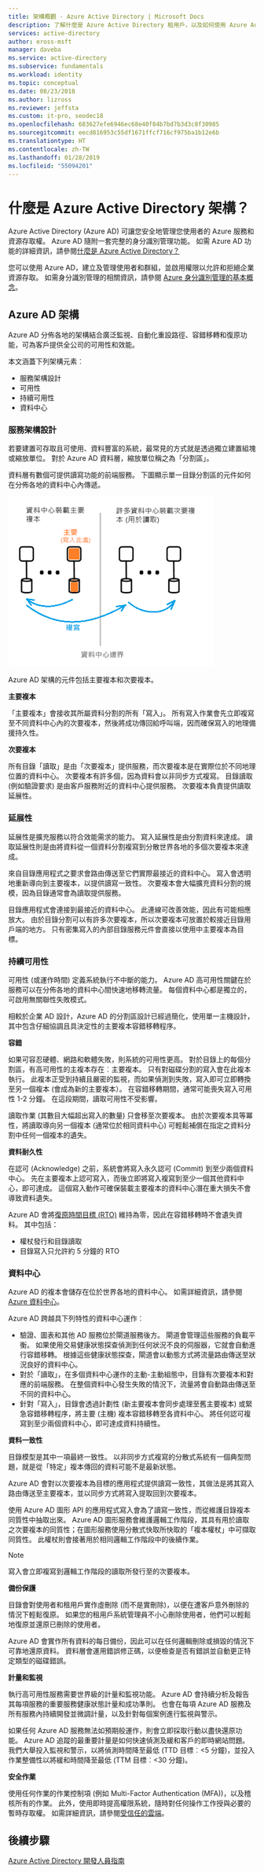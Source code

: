 ```yaml
---
title: 架構概觀 - Azure Active Directory | Microsoft Docs
description: 了解什麼是 Azure Active Directory 租用戶，以及如何使用 Azure Active Directory 管理 Azure。
services: active-directory
author: eross-msft
manager: daveba
ms.service: active-directory
ms.subservice: fundamentals
ms.workload: identity
ms.topic: conceptual
ms.date: 08/23/2018
ms.author: lizross
ms.reviewer: jeffsta
ms.custom: it-pro, seodec18
ms.openlocfilehash: 683627efe6946ec68e40f84b7bd7b3d3c8f30985
ms.sourcegitcommit: eecd816953c55df1671ffcf716cf975ba1b12e6b
ms.translationtype: HT
ms.contentlocale: zh-TW
ms.lasthandoff: 01/28/2019
ms.locfileid: "55094201"
---
```

# <a name="what-is-the-azure-active-directory-architecture"></a>什麼是 Azure Active Directory 架構？
Azure Active Directory (Azure AD) 可讓您安全地管理您使用者的 Azure 服務和資源存取權。 Azure AD 隨附一套完整的身分識別管理功能。 如需 Azure AD 功能的詳細資訊，請參閱[什麼是 Azure Active Directory？](active-directory-whatis.md)

您可以使用 Azure AD，建立及管理使用者和群組，並啟用權限以允許和拒絕企業資源存取。 如需身分識別管理的相關資訊，請參閱 [Azure 身分識別管理的基本概念](active-directory-whatis.md)。

## <a name="azure-ad-architecture"></a>Azure AD 架構
Azure AD 分佈各地的架構結合廣泛監視、自動化重設路徑、容錯移轉和復原功能，可為客戶提供全公司的可用性和效能。

本文涵蓋下列架構元素︰
 *  服務架構設計
 *  可用性 
 *  持續可用性
 *  資料中心

### <a name="service-architecture-design"></a>服務架構設計
若要建置可存取且可使用、資料豐富的系統，最常見的方式就是透過獨立建置組塊或縮放單位。 對於 Azure AD 資料層，縮放單位稱之為「分割區」。 

資料層有數個可提供讀寫功能的前端服務。 下圖顯示單一目錄分割區的元件如何在分佈各地的資料中心內傳遞。 

  ![單一目錄分割](./media/active-directory-architecture/active-directory-architecture.png)

Azure AD 架構的元件包括主要複本和次要複本。

**主要複本**

「主要複本」會接收其所屬資料分割的所有「寫入」。 所有寫入作業會先立即複寫至不同資料中心內的次要複本，然後將成功傳回給呼叫端，因而確保寫入的地理備援持久性。

**次要複本**

所有目錄「讀取」是由「次要複本」提供服務，而次要複本是在實際位於不同地理位置的資料中心。 次要複本有許多個，因為資料會以非同步方式複寫。 目錄讀取 (例如驗證要求) 是由客戶服務附近的資料中心提供服務。 次要複本負責提供讀取延展性。

### <a name="scalability"></a>延展性

延展性是擴充服務以符合效能需求的能力。 寫入延展性是由分割資料來達成。 讀取延展性則是由將資料從一個資料分割複寫到分散世界各地的多個次要複本來達成。

來自目錄應用程式之要求會路由傳送至它們實際最接近的資料中心。 寫入會透明地重新導向到主要複本，以提供讀寫一致性。 次要複本會大幅擴充資料分割的規模，因為目錄通常會為讀取提供服務。

目錄應用程式會連接到最接近的資料中心。 此連線可改善效能，因此有可能相應放大。 由於目錄分割可以有許多次要複本，所以次要複本可放置於較接近目錄用戶端的地方。 只有密集寫入的內部目錄服務元件會直接以使用中主要複本為目標。

### <a name="continuous-availability"></a>持續可用性

可用性 (或運作時間) 定義系統執行不中斷的能力。 Azure AD 高可用性關鍵在於服務可以在分佈各地的資料中心間快速地移轉流量。 每個資料中心都是獨立的，可啟用無關聯性失敗模式。

相較於企業 AD 設計，Azure AD 的分割區設計已經過簡化，使用單一主機設計，其中包含仔細協調且具決定性的主要複本容錯移轉程序。

**容錯**

如果可容忍硬體、網路和軟體失敗，則系統的可用性更高。 對於目錄上的每個分割區，有高可用性的主複本存在︰主要複本。 只有對磁碟分割的寫入會在此複本執行。 此複本正受到持續且嚴密的監視，而如果偵測到失敗，寫入即可立即轉換至另一個複本 (會成為新的主要複本）。 在容錯移轉期間，通常可能喪失寫入可用性 1-2 分鐘。 在這段期間，讀取可用性不受影響。

讀取作業 (其數目大幅超出寫入的數量) 只會移至次要複本。 由於次要複本具等冪性，將讀取導向另一個複本 (通常位於相同資料中心) 可輕鬆補償在指定之資料分割中任何一個複本的遺失。

**資料耐久性**

在認可 (Acknowledge) 之前，系統會將寫入永久認可 (Commit) 到至少兩個資料中心。 先在主要複本上認可寫入，而後立即將寫入複寫到至少一個其他資料中心，即可達成。 這個寫入動作可確保裝載主要複本的資料中心潛在重大損失不會導致資料遺失。

Azure AD 會將[復原時間目標 (RTO)](https://en.wikipedia.org/wiki/Recovery_time_objective) 維持為零，因此在容錯移轉時不會遺失資料。 其中包括：
-  權杖發行和目錄讀取
-  目錄寫入只允許約 5 分鐘的 RTO

### <a name="data-centers"></a>資料中心

Azure AD 的複本會儲存在位於世界各地的資料中心。 如需詳細資訊，請參閱 [Azure 資料中心](https://azure.microsoft.com/overview/datacenters)。

Azure AD 跨越具下列特性的資料中心運作︰

 * 驗證、圖表和其他 AD 服務位於閘道服務後方。 閘道會管理這些服務的負載平衡。 如果使用交易健康狀態探查偵測到任何狀況不良的伺服器，它就會自動進行容錯移轉。 根據這些健康狀態探查，閘道會以動態方式將流量路由傳送至狀況良好的資料中心。
 * 對於「讀取」，在多個資料中心運作的主動-主動組態中，目錄有次要複本和對應的前端服務。 在整個資料中心發生失敗的情況下，流量將會自動路由傳送至不同的資料中心。
 *  針對「寫入」，目錄會透過計劃性 (新主要複本會同步處理至舊主要複本) 或緊急容錯移轉程序，將主要 (主機) 複本容錯移轉至各資料中心。 將任何認可複寫到至少兩個資料中心，即可達成資料持續性。

**資料一致性**

目錄模型是其中一項最終一致性。 以非同步方式複寫的分散式系統有一個典型問題，就是從「特定」複本傳回的資料可能不是最新狀態。 

Azure AD 會對以次要複本為目標的應用程式提供讀寫一致性，其做法是將其寫入路由傳送至主要複本，並以同步方式將寫入提取回到次要複本。

使用 Azure AD 圖形 API 的應用程式寫入會為了讀寫一致性，而從維護目錄複本同質性中抽取出來。 Azure AD 圖形服務會維護邏輯工作階段，其具有用於讀取之次要複本的同質性；在圖形服務使用分散式快取所快取的「複本權杖」中可擷取同質性。 此權杖則會接著用於相同邏輯工作階段中的後續作業。 

 >[!NOTE]
 >寫入會立即複寫到邏輯工作階段的讀取所發行至的次要複本。
 >

**備份保護**

目錄會對使用者和租用戶實作虛刪除 (而不是實刪除)，以便在遭客戶意外刪除的情況下輕鬆復原。 如果您的租用戶系統管理員不小心刪除使用者，他們可以輕鬆地復原並還原已刪除的使用者。 

Azure AD 會實作所有資料的每日備份，因此可以在任何邏輯刪除或損毀的情況下可靠地還原資料。 資料層會運用錯誤修正碼，以便檢查是否有錯誤並自動更正特定類型的磁碟錯誤。

**計量和監視**

執行高可用性服務需要世界級的計量和監視功能。 Azure AD 會持續分析及報告其每項服務的重要服務健康狀態計量和成功準則。 也會在每項 Azure AD 服務及所有服務內持續開發並微調計量，以及針對每個案例進行監視與警示。

如果任何 Azure AD 服務無法如預期般運作，則會立即採取行動以盡快還原功能。 Azure AD 追蹤的最重要計量是如何快速偵測及緩和客戶的即時網站問題。 我們大舉投入監視和警示，以將偵測時間降至最低 (TTD 目標︰<5 分鐘)，並投入作業整備性以將緩和時間降至最低 (TTM 目標︰<30 分鐘)。

**安全作業**

使用任何作業的作業控制項 (例如 Multi-Factor Authentication (MFA))，以及稽核所有的作業。 此外，使用即時提高權限系統，隨時對任何操作工作授與必要的暫時存取權。 如需詳細資訊，請參閱[受信任的雲端](https://azure.microsoft.com/support/trust-center)。

## <a name="next-steps"></a>後續步驟
[Azure Active Directory 開發人員指南](https://docs.microsoft.com/azure/active-directory/develop/active-directory-developers-guide)

